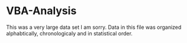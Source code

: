 # VBA-Analysis 

This was a very large data set I am sorry.
Data in this file was organized alphabtically, chronologicaly and in statistical order.

